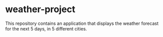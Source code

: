 # weather-project
This repository contains an application that displays the weather forecast for the next 5 days, in 5 different cities.
